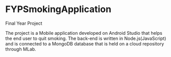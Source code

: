 # FYPSmokingApplication
Final Year Project 

The project is a Mobile application developed on Android Studio that helps the end user to quit smoking. The back-end is written in Node.js(JavaScript) and is connected to a MongoDB database that is held on a cloud repository through MLab. 
